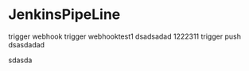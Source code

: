 # JenkinsPipeLine
trigger webhook
trigger webhooktest1
dsadsadad
1222311
trigger push
dsasdadad

sdasda
